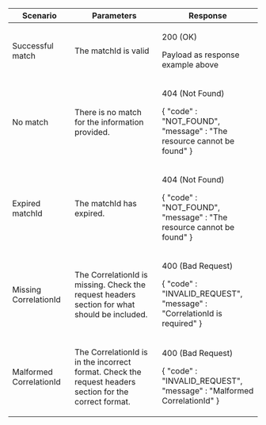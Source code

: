 <table>
  <col width="25%">
  <col width="35%">
  <col width="40%">
  <thead>
    <tr>
      <th>Scenario</th>
      <th>Parameters</th>
      <th>Response</th>
    </tr>
  </thead>
  <tbody>
    <tr>
      <td><p>Successful match</p></td>
      <td><p>The matchId is valid</p></td>
      <td>
        <p>200 (OK)</p>
        <p>Payload as response example above</p>
      </td>
    </tr>
    <tr>
      <td><p>No match</p></td>
      <td><p>There is no match for the information provided.</p></td>
      <td>
        <p>404 (Not Found)</p>
        <p>{ &quot;code&quot; : &quot;NOT_FOUND&quot;,<br/>&quot;message&quot; : &quot;The resource cannot be found&quot; }</p>
      </td>
    </tr>
    <tr>
      <td><p>Expired matchId</p></td>
      <td><p>The matchId has expired.</p></td>
      <td>
        <p>404 (Not Found)</p>
        <p>{ &quot;code&quot; : &quot;NOT_FOUND&quot;,<br/>&quot;message&quot; : &quot;The resource cannot be found&quot; }</p>
      </td>
    </tr>
    <tr>
        <td><p>Missing CorrelationId</p></td>
        <td><p>The CorrelationId is missing. Check the request headers section for what should be included.</p></td>
        <td>
            <p>400 (Bad Request)</p>
            <p>{ &quot;code&quot; : &quot;INVALID_REQUEST&quot;,<br/>&quot;message&quot; : &quot;CorrelationId is required&quot; }</p>
        </td>
    </tr>
    <tr>
        <td><p>Malformed CorrelationId</p></td>
        <td><p>The CorrelationId is in the incorrect format. Check the request headers section for the correct format.</p></td>
        <td>
            <p>400 (Bad Request)</p>
            <p>{ &quot;code&quot; : &quot;INVALID_REQUEST&quot;,<br/>&quot;message&quot; : &quot;Malformed CorrelationId&quot; }</p>
        </td>
    </tr>
  </tbody>
</table>
